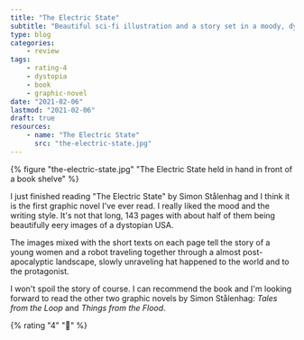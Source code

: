 ```yaml
---
title: "The Electric State"
subtitle: "Beautiful sci-fi illustration and a story set in a moody, dystopian 1990s USA - what's not to love?"
type: blog
categories:
    - review
tags:
    - rating-4
    - dystopia
    - book
    - graphic-novel
date: "2021-02-06"
lastmod: "2021-02-06"
draft: true
resources:
    - name: "The Electric State"
      src: "the-electric-state.jpg"
---
```


{% figure "the-electric-state.jpg" "The Electric State held in hand in front of a book shelve" %}

I just finished reading "The Electric State" by Simon Stålenhag and I think it is the first graphic novel I've ever read. I really liked the mood and the writing style. It's not that long, 143 pages with about half of them being beautifully eery images of a dystopian USA.

The images mixed with the short texts on each page tell the story of a young women and a robot traveling together through a almost post-apocalyptic landscape, slowly unraveling hat happened to the world and to the protagonist.

I won't spoil the story of course. I can recommend the book and I'm looking forward to read the other two graphic novels by Simon Stålenhag: _Tales from the Loop_ and _Things from the Flood_.

{% rating "4" "🤖" %}